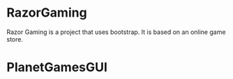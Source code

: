 # RazorGaming
Razor Gaming is a project that uses bootstrap. It is based on an online game store.
# PlanetGamesGUI
